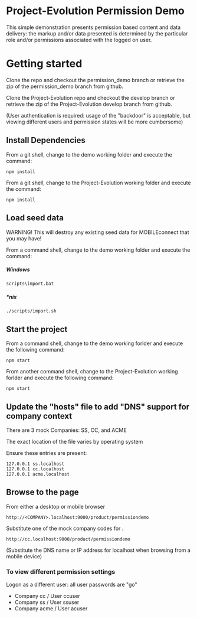 Project-Evolution Permission Demo
======================

This simple demonstration presents permission based content and data delivery: the markup and/or data presented is determined by the particular role and/or permissions
associated with the logged on user.

# Getting started

Clone the repo and checkout the permission_demo branch or retrieve the zip of the permission_demo branch from github.

Clone the Project-Evolution repo and checkout the develop branch or retrieve the zip of the Project-Evolution develop branch from github.

(User authentication is required: usage of the "backdoor" is acceptable, but viewing different users and permission states will be more cumbersome)

## Install Dependencies
From a git shell, change to the demo working folder and execute the command:

`npm install`

From a git shell, change to the Project-Evolution working folder and execute the command:

`npm install`


## Load seed data
WARNING! This will destroy any existing seed data for MOBILEconnect that you may have!

From a command shell, change to the demo working folder and execute the command:

##### Windows
`scripts\import.bat`

##### *nix
`./scripts/import.sh`

## Start the project
From a command shell, change to the demo working forlder and execute the following command:

`npm start`

From another command shell, change to the Project-Evolution working forlder and execute the following command:

`npm start`


## Update the "hosts" file to add "DNS" support for company context
There are 3 mock Companies: SS, CC, and ACME

The exact location of the file varies by operating system

Ensure these entries are present:

```
127.0.0.1 ss.localhost
127.0.0.1 cc.localhost
127.0.0.1 acme.localhost
```

## Browse to the page

From either a desktop or mobile browser

`http://<COMPANY>.localhost:9000/product/permissiondemo`

Substitute one of the mock company codes for <COMPANY>.

`http://cc.localhost:9000/product/permissiondemo`

(Substitute the DNS name or IP address for localhost when browsing from a mobile device)

### To view different permission settings
Logon as a different user: all user passwords are "go"

* Company cc / User ccuser
* Company ss / User ssuser
* Company acme / User acuser


